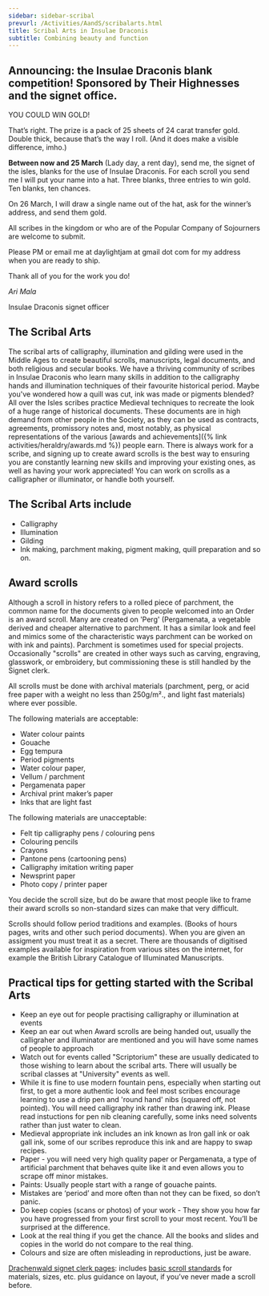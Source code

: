 ```yaml
---
sidebar: sidebar-scribal
prevurl: /Activities/AandS/scribalarts.html
title: Scribal Arts in Insulae Draconis
subtitle: Combining beauty and function
---
```

## Announcing: the Insulae Draconis blank competition! Sponsored by Their Highnesses and the signet office.

YOU COULD WIN GOLD!

That’s right. The prize is a pack of 25 sheets of 24 carat transfer gold. Double thick, because that’s the way I roll. (And it does make a visible difference, imho.)

**Between now and 25 March** (Lady day, a rent day), send me, the signet of the isles, blanks for the use of Insulae Draconis. For each scroll you send me I will put your name into a hat. Three blanks, three entries to win gold. Ten blanks, ten chances.

On 26 March, I will draw a single name out of the hat, ask for the winner’s address, and send them gold.

All scribes in the kingdom or who are of the Popular Company of Sojourners are welcome to submit.

Please PM or email me at daylightjam at gmail dot com for my address when you are ready to ship.

Thank all of you for the work you do!

_Ari Mala_

Insulae Draconis signet officer



## The Scribal Arts

The scribal arts of calligraphy, illumination and gilding were used in the Middle Ages to create beautiful scrolls, manuscripts, legal documents, and both religious and secular books.   We have a thriving community of scribes in Insulae Draconis who learn many skills in addition to the calligraphy hands and illumination techniques of their favourite historical period.  Maybe you've wondered how a quill was cut, ink was made or pigments blended?  All over the Isles scribes practice Medieval techniques to recreate the look of a huge range of historical documents.  These documents are in high demand from other people in the Society, as they can be used as contracts, agreements, promissory notes and, most notably, as physical representations of the various [awards and achievements]({% link activities/heraldry/awards.md %}) people earn.  There is always work for a scribe, and signing up to create award scrolls is the best way to ensuring you are constantly learning new skills and improving your existing ones, as well as having your work appreciated!  You can work on scrolls as a calligrapher or illuminator, or handle both yourself.  

## The Scribal Arts include

- Calligraphy 
- Illumination
- Gilding
- Ink making, parchment making, pigment making, quill preparation and so on. 
 
## Award scrolls

Although a scroll in history refers to a rolled piece of parchment, the common name for the documents given to people welcomed into an Order is an award scroll.   Many are created on 'Perg' (Pergamenata, a vegetable derived and cheaper alternative to  parchment.  It has a similar look and feel and mimics some of the characteristic ways parchment can be worked on with ink and paints). Parchment is sometimes used for special projects.  Occasionally "scrolls" are created in other ways such as carving, engraving, glasswork, or embroidery, but commissioning these is still handled by the Signet clerk.   

All scrolls must be done with archival materials (parchment, perg, or acid free paper with a weight no less than 250g/m²., and light fast materials) where ever possible.

The following materials are acceptable:

- Water colour paints
- Gouache
- Egg tempura
- Period pigments
- Water colour paper,
- Vellum / parchment
- Pergamenata paper
- Archival print maker’s paper
- Inks that are light fast

The following materials are unacceptable:

- Felt tip calligraphy pens / colouring pens
- Colouring pencils
- Crayons
- Pantone pens (cartooning pens)
- Calligraphy imitation writing paper
- Newsprint paper
- Photo copy / printer paper

You decide the scroll size, but do be aware that most people like to frame their award scrolls so non-standard sizes can make that very difficult.

Scrolls should follow period traditions and examples. (Books of hours pages, writs and
other such period documents).  When you are given an assigment you must treat it as a secret.  There are thousands of digitised examples available for inspiration from various sites on the internet, for example the British Library Catalogue of Illuminated Manuscripts.

## Practical tips for getting started with the Scribal Arts

- Keep an eye out for people practising calligraphy or illumination at events
- Keep an ear out when Award scrolls are being handed out, usually the calligraher and illuminator are mentioned and you will have some names of people to approach
- Watch out for events called "Scriptorium" these are usually dedicated to those wishing to learn about the scribal arts.  There will usually be scribal classes at "University" events as well.
- While it is fine to use modern fountain pens, especially when starting out first, to get a more authentic look and feel most scribes encourage learning to use a drip pen and 'round hand' nibs (squared off, not pointed).  You will need calligraphy ink rather than drawing ink.  Please read instuctions for pen nib cleaning carefully, some inks need solvents rather than just water to clean. 
- Medieval appropriate ink includes an ink known as Iron gall ink or oak gall ink, some of our scribes reproduce this ink and are happy to swap recipes. 
- Paper - you will need very high quality paper or Pergamenata, a type of artificial parchment that behaves quite like it and even allows you to scrape off minor mistakes. 
- Paints: Usually people start with a range of gouache paints. 
- Mistakes are ‘period’ and more often than not they can be fixed, so don’t panic.
- Do keep copies (scans or photos) of your work - They show you how far you have progressed from your first scroll to your most recent. You’ll be surprised at the difference.
- Look at the real thing if you get the chance. All the books and slides and copies in the world do not compare to the real thing.
- Colours and size are often misleading in reproductions, just be aware. 

[Drachenwald signet clerk pages](https://drachenwald.sca.org/offices/signet/): includes [basic scroll standards](https://drachenwald.sca.org/offices/signet/drachenwaldscribalstandards/) for materials, sizes, etc. plus guidance on layout, if you’ve never made a scroll before.


